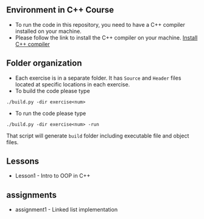 ## Environment in C++ Course
- To run the code in this repository, you need to have a C++ compiler installed on your machine.
- Please follow the link to install the C++ compiler on your machine. [Install C++ compiler](https://code.visualstudio.com/docs/cpp/config-mingw)

## Folder organization
- Each exercise is in a separate folder. It has `Source` and `Header` files located at specific locations in each exercise.
- To build the code please type
```
./build.py -dir exercise<num>
```

- To run the code please type
```
./build.py -dir exercise<num> -run
```
That script will generate `build` folder including executable file and object files.

## Lessons
- Lesson1 - Intro to OOP in C++

## assignments
- assignment1 - Linked list implementation
 